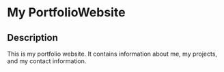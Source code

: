 # My PortfolioWebsite

## Description
This is my portfolio website. It contains information about me, my projects, and my contact information.
